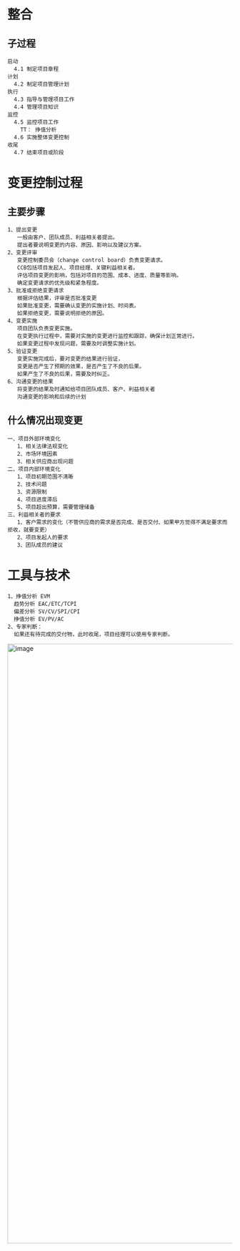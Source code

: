 # 整合
## 子过程
```
启动
  4.1 制定项目章程
计划
  4.2 制定项目管理计划
执行
  4.3 指导与管理项目工作
  4.4 管理项目知识
监控
  4.5 监控项目工作
    TT： 挣值分析
  4.6 实施整体变更控制
收尾
  4.7 结束项目或阶段
```

# 变更控制过程
## 主要步骤
```
1、提出变更
   一般由客户、团队成员、利益相关者提出。
   提出者要说明变更的内容、原因、影响以及建议方案。
2、变更评审
   变更控制委员会（change control board）负责变更请求。
   CCB包括项目发起人、项目经理、关键利益相关者。
   评估项目变更的影响，包括对项目的范围、成本、进度、质量等影响。
   确定变更请求的优先级和紧急程度。
3、批准或拒绝变更请求
   根据评估结果，评审是否批准变更
   如果批准变更，需要确认变更的实施计划、时间表。
   如果拒绝变更，需要说明拒绝的原因。
4、变更实施
   项目团队负责变更实施。
   在变更执行过程中，需要对实施的变更进行监控和跟踪，确保计划正常进行。
   如果变更过程中发现问题，需要及时调整实施计划。
5、验证变更
   变更实施完成后，要对变更的结果进行验证，
   变更是否产生了预期的效果，是否产生了不良的后果。
   如果产生了不良的后果，需要及时纠正。
6、沟通变更的结果
   将变更的结果及时通知给项目团队成员、客户、利益相关者
   沟通变更的影响和后续的计划
```
## 什么情况出现变更
```
一、项目外部环境变化
   1、相关法律法规变化
   2、市场环境因素
   3、相关供应商出现问题
二、项目内部环境变化
   1、项目初期范围不清晰
   2、技术问题
   3、资源限制
   4、项目进度滞后
   5、项目超出预算，需要管理储备
三、利益相关者的要求
   1、客户需求的变化（不管供应商的需求是否完成、是否交付、如果甲方觉得不满足要求而拒收，就要变更）
   2、项目发起人的要求
   3、团队成员的建议
```

# 工具与技术
```
1、挣值分析 EVM
  趋势分析 EAC/ETC/TCPI
  偏差分析 SV/CV/SPI/CPI
  挣值分析 EV/PV/AC
2、专家判断：
  如果还有待完成的交付物，此时收尾，项目经理可以使用专家判断。
```


<img width="1343" alt="image" src="https://github.com/user-attachments/assets/24101f15-6dce-462f-8d93-00616b2968b5">
